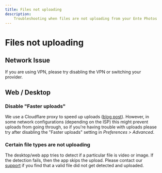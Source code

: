 ```yaml
---
title: Files not uploading
description:
    Troubleshooting when files are not uploading from your Ente Photos app
---
```


# Files not uploading

## Network Issue

If you are using VPN, please try disabling the VPN or switching your provider.

## Web / Desktop

### Disable "Faster uploads"

We use a Cloudflare proxy to speed up uploads
([blog post](https://ente.io/blog/tech/making-uploads-faster/)). However, in
some network configurations (depending on the ISP) this might prevent uploads
from going through, so if you're having trouble with uploads please try after
disabling the "Faster uploads" setting in _Preferences > Advanced_.

### Certain file types are not uploading

The desktop/web app tries to detect if a particular file is video or image. If
the detection fails, then the app skips the upload. Please contact our
[support](mailto:support@ente.io) if you find that a valid file did not get
detected and uploaded.
